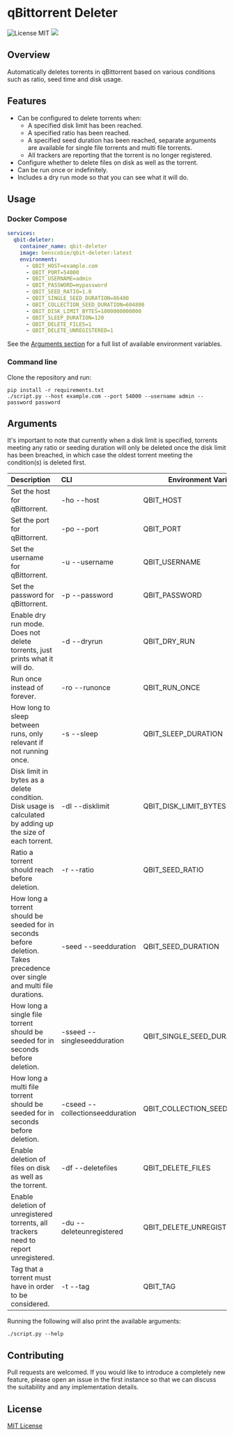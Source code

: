 # qBittorrent Deleter

![License MIT](https://img.shields.io/badge/license-MIT-blue.svg) [![](https://img.shields.io/docker/pulls/benscobie/qbit-deleter.svg)](https://hub.docker.com/r/benscobie/qbit-deleter "DockerHub")

## Overview

Automatically deletes torrents in qBittorrent based on various conditions such as ratio, seed time and disk usage.

## Features

- Can be configured to delete torrents when:
  - A specified disk limit has been reached.
  - A specified ratio has been reached.
  - A specified seed duration has been reached, separate arguments are available for single file torrents and multi file torrents.
  - All trackers are reporting that the torrent is no longer registered.
- Configure whether to delete files on disk as well as the torrent.
- Can be run once or indefinitely.
- Includes a dry run mode so that you can see what it will do.

## Usage

### Docker Compose

```yml
services:
  qbit-deleter:
    container_name: qbit-deleter
    image: benscobie/qbit-deleter:latest
    environment:
      - QBIT_HOST=example.com
      - QBIT_PORT=54000
      - QBIT_USERNAME=admin
      - QBIT_PASSWORD=mypassword
      - QBIT_SEED_RATIO=1.0
      - QBIT_SINGLE_SEED_DURATION=86400
      - QBIT_COLLECTION_SEED_DURATION=604800
      - QBIT_DISK_LIMIT_BYTES=1000000000000
      - QBIT_SLEEP_DURATION=120
      - QBIT_DELETE_FILES=1
      - QBIT_DELETE_UNREGISTERED=1
```

See the [Arguments section](#arguments) for a full list of available environment variables.

### Command line

Clone the repository and run:

```commandline
pip install -r requirements.txt
./script.py --host example.com --port 54000 --username admin --password password
```

## Arguments

It's important to note that currently when a disk limit is specified, torrents meeting any ratio or seeding duration will only be deleted once the disk limit has been breached, in which case the oldest torrent meeting the condition(s) is deleted first.

| Description                                                                                                                | CLI                             | Environment Variable          | Default      |
| :------------------------------------------------------------------------------------------------------------------------- | :------------------------------ | ----------------------------- | :----------- |
| Set the host for qBittorrent.                                                                                              | -ho --host                      | QBIT_HOST                     |              |
| Set the port for qBittorrent.                                                                                              | -po --port                      | QBIT_PORT                     | 8080         |
| Set the username for qBittorrent.                                                                                          | -u --username                   | QBIT_USERNAME                 |              |
| Set the password for qBittorrent.                                                                                          | -p --password                   | QBIT_PASSWORD                 |              |
| Enable dry run mode. Does not delete torrents, just prints what it will do.                                                | -d --dryrun                     | QBIT_DRY_RUN                  | False        |
| Run once instead of forever.                                                                                               | -ro --runonce                   | QBIT_RUN_ONCE                 | False        |
| How long to sleep between runs, only relevant if not running once.                                                         | -s --sleep                      | QBIT_SLEEP_DURATION           | 30           |
| Disk limit in bytes as a delete condition. Disk usage is calculated by adding up the size of each torrent.                 | -dl --disklimit                 | QBIT_DISK_LIMIT_BYTES         | 0 (no limit) |
| Ratio a torrent should reach before deletion.                                                                              | -r --ratio                      | QBIT_SEED_RATIO               | 0 (no limit) |
| How long a torrent should be seeded for in seconds before deletion. Takes precedence over single and multi file durations. | -seed --seedduration            | QBIT_SEED_DURATION            | 0 (no limit) |
| How long a single file torrent should be seeded for in seconds before deletion.                                            | -sseed --singleseedduration     | QBIT_SINGLE_SEED_DURATION     | 0 (no limit) |
| How long a multi file torrent should be seeded for in seconds before deletion.                                             | -cseed --collectionseedduration | QBIT_COLLECTION_SEED_DURATION | 0 (no limit) |
| Enable deletion of files on disk as well as the torrent.                                                                   | -df --deletefiles               | QBIT_DELETE_FILES             | False        |
| Enable deletion of unregistered torrents, all trackers need to report unregistered.                                        | -du --deleteunregistered        | QBIT_DELETE_UNREGISTERED      | False        |
| Tag that a torrent must have in order to be considered.                                                                   | -t --tag                        | QBIT_TAG                      |              |

Running the following will also print the available arguments:

```commandline
./script.py --help
```

## Contributing

Pull requests are welcomed. If you would like to introduce a completely new feature, please open an issue in the first instance so that we can discuss the suitability and any implementation details.

## License

[MIT License](LICENSE)
